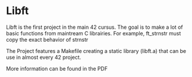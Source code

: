 # Libft

Libft is the first project in the main 42 cursus. The goal is to make a lot of basic functions from maintream C librairies. For example, ft_strnstr must copy the exact behavior of strnstr

The Project features a Makefile creating a static library (libft.a) that can be use in almost every 42 project.

More information can be found in the PDF
